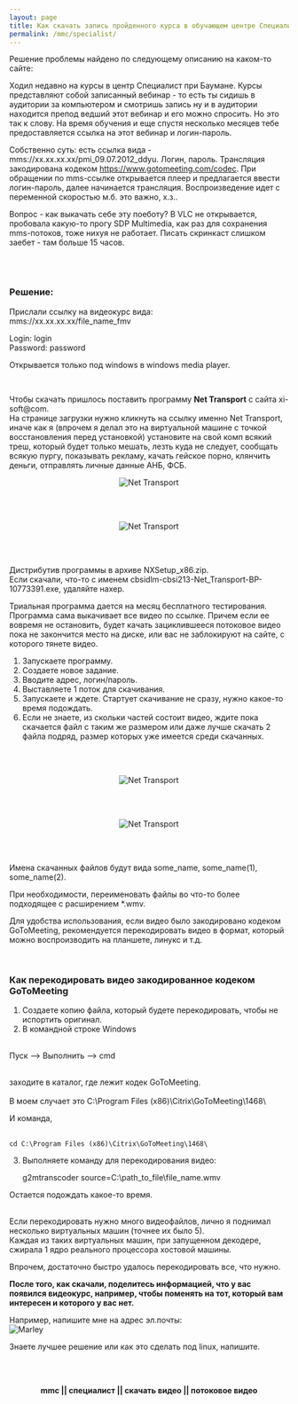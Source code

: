 ```yaml
---
layout: page
title: Как скачать запись пройденного курса в обучающем центре Специалист
permalink: /mmc/specialist/
---
```



Решение проблемы найдено по следующему описанию на каком-то сайте:


Ходил недавно на курсы в центр Специалист при Баумане. Курсы представляют собой записанный вебинар - то есть ты сидишь в аудитории за компьютером и смотришь запись ну и в аудитории находится препод ведший этот вебинар и его можно спросить. Но это так к слову. На время обучения и еще спустя несколько месяцев тебе предоставляется ссылка на этот вебинар и логин-пароль.


Собственно суть: есть ссылка вида - mms://xx.xx.xx.xx/pmi_09.07.2012_ddyu. Логин, пароль. Трансляция закодирована кодеком https://www.gotomeeting.com/codec. При обращении по mms-ссылке открывается плеер и предлагается ввести логин-пароль, далее начинается трансляция. Воспроизведение идет с переменной скоростью м.б. это важно, х.з..


Вопрос - как выкачать себе эту поеботу?
В VLC не открывается, пробовала какую-то прогу SDP Multimedia, как раз для сохранения mms-потоков, тоже нихуя не работает. Писать скринкаст слишком заебет - там больше 15 часов.


<br/><br/>


<h3>Решение:</h3>

Прислали ссылку на видеокурс вида:  
mms://xx.xx.xx.xx/file_name_fmv


Login: login<br/>
Password: password<br/>

Открывается только под windows в windows media player.

<br/>

Чтобы скачать пришлось поставить программу <strong>Net Transport</strong> c сайта xi-soft@com.
<br/>
На странице загрузки нужно кликнуть на ссылку именно Net Transport, иначе как я
(впрочем я делал это на виртуальной машине с точкой восстановления перед установкой)
установите на свой комп всякий треш, который будет только мешать, лезть куда не следует, сообщать всякую пургу, показывать рекламу, качать гейское порно, клянчить деньги, отправлять личные данные АНБ, ФСБ.


<div align="center">
	<img src="http://files.sysadm.ru/etc/net1.PNG" alt="Net Transport" border="0" />
</div>


<br/><br/>

<div align="center">
	<img src="http://files.sysadm.ru/etc/net2.PNG" alt="Net Transport" border="0" />
</div>

<br/><br/>

Дистрибутив программы в архиве NXSetup_x86.zip.<br/>
Если скачали, что-то с именем cbsidlm-cbsi213-Net_Transport-BP-10773391.exe, удаляйте нахер.


Триальная программа дается на месяц бесплатного тестирования. <br/>
Программа сама выкачивает все видео по ссылке.
Причем если ее вовремя не остановить, будет качать зациклившееся потоковое видео пока не закончится место на диске,
или вас не заблокируют на сайте, с которого тянете видео.


1) Запускаете программу.<br/>
2) Создаете новое задание.<br/>
3) Вводите адрес, логин/пароль.<br/>
4) Выставляете 1 поток для скачивания.<br/>
5) Запускаете и ждете. Стартует скачивание не сразу, нужно какое-то время подождать.<br/>
6) Если не знаете, из скольки частей состоит видео, ждите пока скачается файл с таким же размером
или даже лучше скачать 2 файла подряд, размер которых уже имеется среди скачанных.

<br/><br/>

<div align="center">
	<img src="http://files.sysadm.ru/etc/NetTransport_01.png" alt="Net Transport" border="0" />
</div>

<br/><br/>

<div align="center">
	<img src="http://files.sysadm.ru/etc/NetTransport_02.png" alt="Net Transport" border="0" />
</div>

<br/><br/>

Имена скачанных файлов будут вида some_name, some_name(1), some_name(2).


При необходимости, переименовать файлы во что-то более подходящее с расширением *.wmv.

Для удобства использования, если видео было закодировано кодеком GoToMeeting, рекомендуется перекодировать
видео в формат, который можно воспроизводить на планшете, линукс и т.д.


<br/>
<h3>Как перекодировать видео закодированное кодеком GoToMeeting </h3>


1) Создаете копию файла, который будете перекодировать, чтобы не испортить оригинал.<br/>
2) В командной строке Windows <br/><br/>

Пуск --> Выполнить --> cmd<br/><br/>

заходите в каталог, где лежит кодек GoToMeeting. <br/><br/>
В моем случает это C:\Program Files (x86)\Citrix\GoToMeeting\1468\

И команда, <br/><br/>

    cd C:\Program Files (x86)\Citrix\GoToMeeting\1468\


3) Выполняете команду для перекодирования видео:<br/>

    g2mtranscoder source=C:\path_to_file\file_name.wmv

Остается подождать какое-то время.<br/><br/>

Если перекодировать нужно много видеофайлов, лично я поднимал несколько виртуальных машин (точнее их было 5).<br/>
Каждая из таких виртуальных машин, при запущенном декодере, сжирала 1 ядро реального процессора хостовой машины.


Впрочем, достаточно быстро удалось перекодировать все, что нужно.


<strong>После того, как скачали, поделитесь информацией, что у вас появился видеокурс, например, чтобы поменять на тот, который
вам интересен и которого у вас нет.</strong>


Например, напишите мне на адрес эл.почты:
<br/><img src="http://img.fotografii.org/a3333333mail.gif" alt="Marley" border="0" />


Знаете лучшее решение или как это сделать под linux, напишите.


<br/><br/>

<div align="center">
	<strong> mmc || специалист || скачать видео || потоковое видео </strong>
</div>

